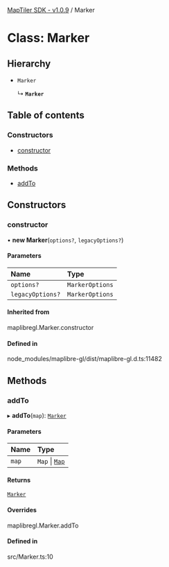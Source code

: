 [MapTiler SDK - v1.0.9](../README.md) / Marker

# Class: Marker

## Hierarchy

- `Marker`

  ↳ **`Marker`**

## Table of contents

### Constructors

- [constructor](Marker.md#constructor)

### Methods

- [addTo](Marker.md#addto)

## Constructors

### constructor

• **new Marker**(`options?`, `legacyOptions?`)

#### Parameters

| Name | Type |
| :------ | :------ |
| `options?` | `MarkerOptions` |
| `legacyOptions?` | `MarkerOptions` |

#### Inherited from

maplibregl.Marker.constructor

#### Defined in

node_modules/maplibre-gl/dist/maplibre-gl.d.ts:11482

## Methods

### addTo

▸ **addTo**(`map`): [`Marker`](Marker.md)

#### Parameters

| Name | Type |
| :------ | :------ |
| `map` | `Map` \| [`Map`](Map.md) |

#### Returns

[`Marker`](Marker.md)

#### Overrides

maplibregl.Marker.addTo

#### Defined in

src/Marker.ts:10
